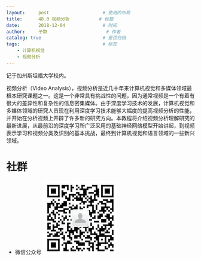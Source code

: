 ```yaml
---
layout:     post   				    # 使用的布局
title:      48.0 视频分析			# 标题 
date:       2018-12-04  			# 时间
author:     子颢 						# 作者
catalog: true 						# 是否归档
tags:								# 标签
    - 计算机视觉
    - 视频分析
---
```


记于加州斯坦福大学校内。

视频分析（Video Analysis），视频分析是近几十年来计算机视觉和多媒体领域最根本研究课题之一。这是一个非常具有挑战性的问题，因为通常视频是一个有着有很大的差异性和复杂性的信息密集媒体。由于深度学习技术的发展，计算机视觉和多媒体领域的研究人员现在利用深度学习技术能够大幅度的提高视频分析的性能，并开始在分析视频上开辟了许多新的研究方向。本教程将介绍视频分析理解研究的最新进展，从最前沿的深度学习所广泛采用的基础神经网络模型开始讲起，到视频表示学习和视频分类及识别的基本挑战，最终到计算机视觉和语言领域的一些新兴领域。


# 社群

- 微信公众号
	![562929489](/img/wxgzh_ewm.png)